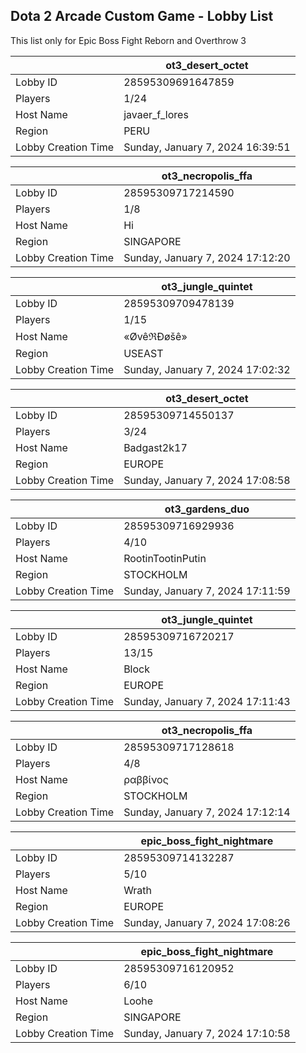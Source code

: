 ## Dota 2 Arcade Custom Game - Lobby List

This list only for Epic Boss Fight Reborn and Overthrow 3

|  | ot3_desert_octet |
| ------ | ------ |
| Lobby ID | 28595309691647859 |
| Players | 1/24 |
| Host Name | javaer_f_lores |
| Region | PERU |
| Lobby Creation Time | Sunday, January 7, 2024 16:39:51 |


|  | ot3_necropolis_ffa |
| ------ | ------ |
| Lobby ID | 28595309717214590 |
| Players | 1/8 |
| Host Name | Hi |
| Region | SINGAPORE |
| Lobby Creation Time | Sunday, January 7, 2024 17:12:20 |


|  | ot3_jungle_quintet |
| ------ | ------ |
| Lobby ID | 28595309709478139 |
| Players | 1/15 |
| Host Name | «ØvêℜÐøšê» |
| Region | USEAST |
| Lobby Creation Time | Sunday, January 7, 2024 17:02:32 |


|  | ot3_desert_octet |
| ------ | ------ |
| Lobby ID | 28595309714550137 |
| Players | 3/24 |
| Host Name | Badgast2k17 |
| Region | EUROPE |
| Lobby Creation Time | Sunday, January 7, 2024 17:08:58 |


|  | ot3_gardens_duo |
| ------ | ------ |
| Lobby ID | 28595309716929936 |
| Players | 4/10 |
| Host Name | RootinTootinPutin |
| Region | STOCKHOLM |
| Lobby Creation Time | Sunday, January 7, 2024 17:11:59 |


|  | ot3_jungle_quintet |
| ------ | ------ |
| Lobby ID | 28595309716720217 |
| Players | 13/15 |
| Host Name | Block |
| Region | EUROPE |
| Lobby Creation Time | Sunday, January 7, 2024 17:11:43 |


|  | ot3_necropolis_ffa |
| ------ | ------ |
| Lobby ID | 28595309717128618 |
| Players | 4/8 |
| Host Name | ραββίνος |
| Region | STOCKHOLM |
| Lobby Creation Time | Sunday, January 7, 2024 17:12:14 |


|  | epic_boss_fight_nightmare |
| ------ | ------ |
| Lobby ID | 28595309714132287 |
| Players | 5/10 |
| Host Name | Wrath |
| Region | EUROPE |
| Lobby Creation Time | Sunday, January 7, 2024 17:08:26 |


|  | epic_boss_fight_nightmare |
| ------ | ------ |
| Lobby ID | 28595309716120952 |
| Players | 6/10 |
| Host Name | Loohe |
| Region | SINGAPORE |
| Lobby Creation Time | Sunday, January 7, 2024 17:10:58 |


